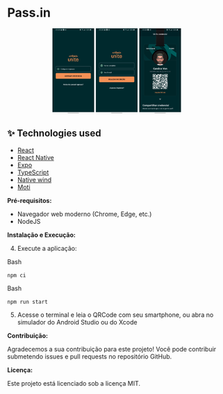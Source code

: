 # Pass.in

<p align="center">
  <img alt="Waiter App" src="./.screens/signin.jpg" width="19%">
  <img alt="Waiter App" src="./.screens/signup.jpg" width="19%">
  <img alt="Waiter App" src="./.screens/card.jpg" width="19%">
</p>

## ✨ Technologies used

- [React](https://reactjs.org)
- [React Native](https://reactnative.dev)
- [Expo](https://expo.io)
- [TypeScript](https://www.typescriptlang.org)
- [Native wind](https://www.nativewind.dev/)
- [Moti](https://moti.fyi/)

**Pré-requisitos:**

- Navegador web moderno (Chrome, Edge, etc.)
- NodeJS

**Instalação e Execução:**

4.  Execute a aplicação:

Bash

```
npm ci
```

Bash

```
npm run start
```

5.  Acesse o terminal e leia o QRCode com seu smartphone,
    ou abra no simulador do Android Studio ou do Xcode

**Contribuição:**

Agradecemos a sua contribuição para este projeto! Você pode contribuir submetendo issues e pull requests no repositório GitHub.

**Licença:**

Este projeto está licenciado sob a licença MIT.
